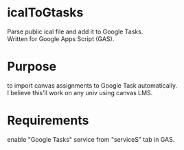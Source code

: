 # icalToGtasks
Parse public ical file and add it to Google Tasks.   
Written for Google Apps Script (GAS). 

# Purpose
to import canvas assignments to Google Task automatically.   
I believe this'll work on any univ using canvas LMS.

# Requirements
enable "Google Tasks" service from "serviceS" tab in GAS. 
